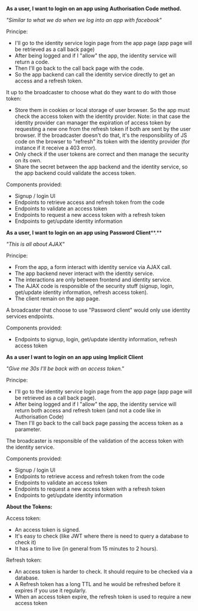 **As a user, I want to login on an app using**  **Authorisation Code**  **method.**

_"Similar to what we do when we log into an app with facebook"_

Principe:

- I'll go to the identity service login page from the app page (app page will be retrieved as a call back page)
- After being logged and if I "allow" the app, the identity service will return a code.
- Then I'll go back to the call back page with the code.
- So the app backend can call the identity service directly to get an access and a refresh token.

It up to the broadcaster to choose what do they want to do with those token:

- Store them in cookies or local storage of user browser. So the app must check the access token with the identity provider.
Note: in that case the identity provider can manager the expiration of access token by requesting a new one from the refresh token if both are sent by the user browser. If the broadcaster doesn't do that, it's the responsibility of JS code on the browser to "refresh" its token with the identity provider (for instance if it receive a 403 error).
- Only check if the user tokens are correct and then manage the security on its own.
- Share the secret between the app backend and the identity service, so the app backend could validate the access token.

Components provided:

- Signup / login UI
- Endpoints to retrieve access and refresh token from the code
- Endpoints to validate an access token
- Endpoints to request a new access token with a refresh token
- Endpoints to get/update identity information

**As a user, I want to login on an app using**  **Password Client****.**

_"This is all about AJAX"_

Principe:

- From the app, a form interact with identity service via AJAX call.
- The app backend never interact with the identity service.
- The interactions are only between frontend and identity service.
- The AJAX code is responsible of the security stuff (signup, login, get/update identity information, refresh access token).
- The client remain on the app page.

A broadcaster that choose to use "Password client" would only use identity services endpoints.

Components provided:

- Endpoints to signup, login, get/update identity information, refresh access token

**As a user I want to login on an app using**  **Implicit Client**

_"Give me 30s I'll be back with an access token."_

Principe:

- I'll go to the identity service login page from the app page (app page will be retrieved as a call back page).
- After being logged and if I "allow" the app, the identity service will return both access and refresh token (and not a code like in Authorisation Code)
- Then I'll go back to the call back page passing the access token as a parameter.

The broadcaster is responsible of the validation of the access token with the identity service.

Components provided:

- Signup / login UI
- Endpoints to retrieve access and refresh token from the code
- Endpoints to validate an access token
- Endpoints to request a new access token with a refresh token
- Endpoints to get/update identity information



**About the Tokens:**

Access token:

- An access token is signed.
- It's easy to check (like JWT where there is need to query a database to check it)
- It has a time to live (in general from 15 minutes to 2 hours).

Refresh token:

- An access token is harder to check. It should require to be checked via a database.
- A Refresh token has a long TTL and he would be refreshed before it expires if you use it regularly.
- When an access token expire, the refresh token is used to require a new access token